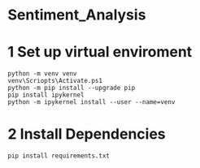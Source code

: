 # Sentiment_Analysis

# 1 Set up virtual enviroment
`` python -m venv venv `` <br/>
`` venv\Scriopts\Activate.ps1 `` <br/>
`` python -m pip install --upgrade pip `` <br/>
`` pip install ipykernel `` <br/>
`` python -m ipykernel install --user --name=venv `` <br/>

# 2 Install Dependencies 
`` pip install requirements.txt ``
